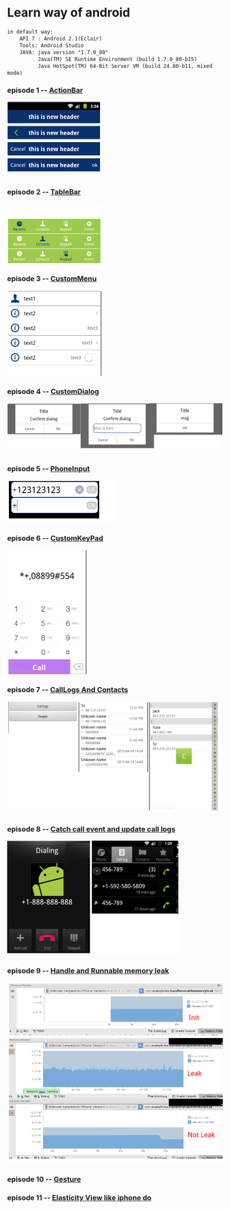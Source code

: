 # Learn way of android 

    in default way:
        API 7 : Android 2.1(Eclair)
        Tools: Android Studio
        JAVA: java version "1.7.0_80"
              Java(TM) SE Runtime Environment (build 1.7.0_80-b15)
              Java HotSpot(TM) 64-Bit Server VM (build 24.80-b11, mixed mode)


### episode 1 -- [ActionBar](/action_bar/ "ActionBar")
![Alt text](/action_bar/sample.png)

### episode 2 -- [TableBar](/table_bar/ "ActionBar or BottomBar")
![Alt text](/table_bar/sample.png)

### episode 3 -- [CustomMenu](/custom_menu/ "Left icon, custom text and Right arrow")
![Alt text](/custom_menu/sample.png)

### episode 4 -- [CustomDialog](/custom_dialog/ "custom dialog like iphone")
![Alt text](/custom_dialog/sample.png)

### episode 5 -- [PhoneInput](/phone_input/ "custom phone input")
![Alt text](/phone_input/sample.png)

### episode 6 -- [CustomKeyPad](/custom_keypad/ "custom keypad like weixin")
![Alt text](/custom_keypad/sample.png)

### episode 7 -- [CallLogs And Contacts](/call_log_and_contacts/ "show with list view and custom items")
![Alt text](/call_log_and_contacts/sample.png)

### episode 8 -- [Catch call event and update call logs](/call_inteceptor/ "call event")
![Alt text](/call_inteceptor/sample.png)

### episode 9 -- [Handle and Runnable memory leak](/handle_runable_memory_leak/ "handle runable memory leak")
![Alt text](/handle_runable_memory_leak/sample.png)

### episode 10 -- [Gesture](/gesture/ "move left to finish activity")

### episode 11 -- [Elasticity View like iphone do](/call_inteceptor/ "custom call and change call logs")



